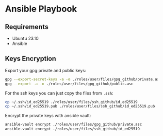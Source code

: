 # Ansible Playbook

## Requirements

- Ubuntu 23.10
- Ansible

## Keys Encryption

Export your gpg private and public keys:

```bash
gpg --export-secret-keys -a -o ./roles/user/files/gpg_github/private.asc
gpg --export -a -o ./roles/user/files/gpg_github/public.asc
```

For the ssh keys you can just copy the files from `.ssh`:

```bash
cp ~/.ssh/id_ed25519 ./roles/user/files/ssh_github/id_ed25519
cp ~/.ssh/id_ed25519.pub ./roles/user/files/ssh_github/id_ed25519.pub
```

Encrypt the private keys with ansible vault:

```bash
ansible-vault encrypt ./roles/user/files/gpg_github/private.asc
ansible-vault encrypt ./roles/user/files/ssh_github/id_ed25519
```
